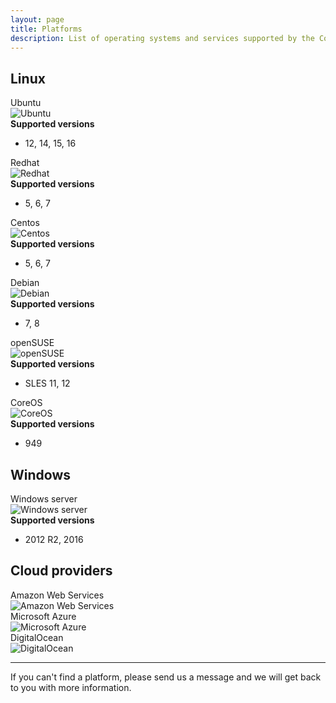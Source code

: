 ```yaml
---
layout: page
title: Platforms
description: List of operating systems and services supported by the CoScale platform.
---
```


## Linux

<div class="row technologies">
    <div class="col-sm-6 col-md-4">
        <div class="panel panel-default">
            <div class="panel-heading">Ubuntu</div>
            <div class="panel-body">
                <img src="{{ site.baseurl }}/gfx/getting-started/platforms/ubuntu.png" alt="Ubuntu" />
            </div>
            <div class="panel-footer">
                <b>Supported versions</b>
                <ul>
                    <li>12, 14, 15, 16</li>
                </ul>
            </div>
        </div>
    </div>
    <div class="col-sm-6 col-md-4">
        <div class="panel panel-default">
            <div class="panel-heading">Redhat</div>
            <div class="panel-body">
                <img src="{{ site.baseurl }}/gfx/getting-started/platforms/redhat.jpg" alt="Redhat" />
            </div>
            <div class="panel-footer">
                <b>Supported versions</b>
                <ul>
                    <li>5, 6, 7</li>
                </ul>
            </div>
        </div>
    </div>
    <div class="col-sm-6 col-md-4">
        <div class="panel panel-default">
            <div class="panel-heading">Centos</div>
            <div class="panel-body">
                <img src="{{ site.baseurl }}/gfx/getting-started/platforms/centos.jpg" alt="Centos" />
            </div>
            <div class="panel-footer">
                <b>Supported versions</b>
                <ul>
                    <li>5, 6, 7</li>
                </ul>
            </div>
        </div>
    </div>
    <div class="col-sm-6 col-md-4">
        <div class="panel panel-default">
            <div class="panel-heading">Debian</div>
            <div class="panel-body">
                <img src="{{ site.baseurl }}/gfx/getting-started/platforms/debian.png" alt="Debian" />
            </div>
            <div class="panel-footer">
                <b>Supported versions</b>
                <ul>
                    <li>7, 8</li>
                </ul>
            </div>
        </div>
    </div>
    <div class="col-sm-6 col-md-4">
        <div class="panel panel-default">
            <div class="panel-heading">openSUSE</div>
            <div class="panel-body">
                <img src="{{ site.baseurl }}/gfx/getting-started/platforms/opensuse.png" alt="openSUSE" />
            </div>
            <div class="panel-footer">
                <b>Supported versions</b>
                <ul>
                    <li>SLES 11, 12</li>
                </ul>
            </div>
        </div>
    </div>
    <div class="col-sm-6 col-md-4">
        <div class="panel panel-default">
            <div class="panel-heading">CoreOS</div>
            <div class="panel-body">
                <img src="{{ site.baseurl }}/gfx/getting-started/platforms/coreos.png" alt="CoreOS" />
            </div>
            <div class="panel-footer">
                <b>Supported versions</b>
                <ul>
                    <li>949</li>
                </ul>
            </div>
        </div>
    </div>
</div>

## Windows

<div class="row technologies">
    <div class="col-sm-6 col-md-4">
        <div class="panel panel-default">
            <div class="panel-heading">Windows server</div>
            <div class="panel-body">
                <img src="{{ site.baseurl }}/gfx/getting-started/platforms/windows_server.png" alt="Windows server" />
            </div>
            <div class="panel-footer">
                <b>Supported versions</b>
                <ul>
                    <li>2012 R2, 2016</li>
                </ul>
            </div>
        </div>
    </div>
</div>

## Cloud providers

<div class="row technologies">
    <div class="col-sm-6 col-md-4">
        <div class="panel panel-default">
            <div class="panel-heading">Amazon Web Services</div>
            <div class="panel-body">
                <img src="{{ site.baseurl }}/gfx/getting-started/platforms/aws.png" alt="Amazon Web Services" />
            </div>
        </div>
    </div>
    <div class="col-sm-6 col-md-4">
        <div class="panel panel-default">
            <div class="panel-heading">Microsoft Azure</div>
            <div class="panel-body">
                <img src="{{ site.baseurl }}/gfx/getting-started/platforms/azure.png" alt="Microsoft Azure" />
            </div>
        </div>
    </div>
    <div class="col-sm-6 col-md-4">
        <div class="panel panel-default">
            <div class="panel-heading">DigitalOcean</div>
            <div class="panel-body">
                <img src="{{ site.baseurl }}/gfx/getting-started/platforms/digitalocean.png" alt="DigitalOcean" />
            </div>
        </div>
    </div>
</div>

<hr />
<div class="alert alert-info">If you can't find a platform, please send us a message and we will get back to you with more information.</div>
